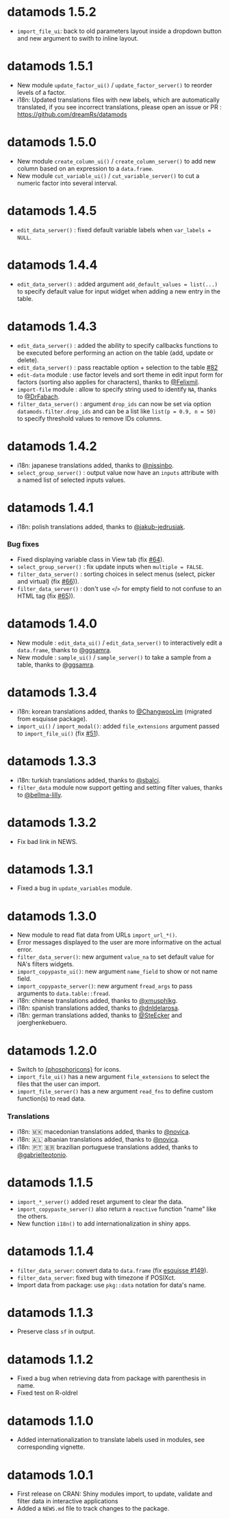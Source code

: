 # datamods 1.5.2

* `import_file_ui`: back to old parameters layout inside a dropdown button and new argument to swith to inline layout. 


# datamods 1.5.1

* New module `update_factor_ui()` / `update_factor_server()` to reorder levels of a factor.
* i18n: Updated translations files with new labels, which are automatically translated, if you see incorrect translations, please open an issue or PR : https://github.com/dreamRs/datamods


# datamods 1.5.0

* New module `create_column_ui()` / `create_column_server()` to add new column based on an expression to a `data.frame`.
* New module `cut_variable_ui()` / `cut_variable_server()` to cut a numeric factor into several interval.


# datamods 1.4.5

* `edit_data_server()` : fixed default variable labels when `var_labels = NULL`.


# datamods 1.4.4

* `edit_data_server()` : added argument `add_default_values = list(...)` to specify default value for input widget when adding a new entry in the table.


# datamods 1.4.3

* `edit_data_server()` : added the ability to specify callbacks functions to be executed before performing an action on the table (add, update or delete).
* `edit_data_server()` : pass reactable option + selection to the table [#82](https://github.com/dreamRs/datamods/pull/82)
* `edit-data` module : use factor levels and sort theme in edit input form for factors (sorting also applies for characters), thanks to [@Felixmil](https://github.com/Felixmil).
* `import-file` module : allow to specify string used to identify `NA`, thanks to [@DrFabach](https://github.com/DrFabach).
* `filter_data_server()` : argument `drop_ids` can now be set via option `datamods.filter.drop_ids` and can be a list like `list(p = 0.9, n = 50)` to specify threshold values to remove IDs columns.


# datamods 1.4.2

* i18n: japanese translations added, thanks to [@nissinbo](https://github.com/nissinbo).
* `select_group_server()` : output value now have an `inputs` attribute with a named list of selected inputs values.


# datamods 1.4.1

* i18n: polish translations added, thanks to [@jakub-jedrusiak](https://github.com/jakub-jedrusiak).

### Bug fixes
* Fixed displaying variable class in View tab (fix [#64](https://github.com/dreamRs/datamods/issues/64)).
* `select_group_server()` : fix update inputs when `multiple = FALSE`.
* `filter_data_server()` : sorting choices in select menus (select, picker and virtual) (fix [#66](https://github.com/dreamRs/datamods/issues/64))).
* `filter_data_server()` : don't use `<`/`>` for empty field to not confuse to an HTML tag (fix [#65](https://github.com/dreamRs/datamods/issues/65))).


# datamods 1.4.0

* New module : `edit_data_ui()` / `edit_data_server()` to interactively edit a `data.frame`, thanks to [@ggsamra](https://github.com/ggsamra).
* New module : `sample_ui()` / `sample_server()` to take a sample from a table, thanks to [@ggsamra](https://github.com/ggsamra).



# datamods 1.3.4

* i18n: korean translations added, thanks to [@ChangwooLim](https://github.com/ChangwooLim) (migrated from esquisse package).
* `import_ui()` / `import_modal()`: added `file_extensions` argument passed to `import_file_ui()` (fix [#51](https://github.com/dreamRs/datamods/issues/51)).



# datamods 1.3.3

* i18n: turkish translations added, thanks to [@sbalci](https://github.com/sbalci).
* `filter_data` module now support getting and setting filter values, thanks to [@bellma-lilly](https://github.com/bellma-lilly).



# datamods 1.3.2

* Fix bad link in NEWS.



# datamods 1.3.1

* Fixed a bug in `update_variables` module.



# datamods 1.3.0

* New module to read flat data from URLs `import_url_*()`.
* Error messages displayed to the user are more informative on the actual error.
* `filter_data_server()`: new argument `value_na` to set default value for NA's filters widgets.
* `import_copypaste_ui()`: new argument `name_field` to show or not name field.
* `import_copypaste_server()`: new argument `fread_args` to pass arguments to `data.table::fread`.
* i18n: chinese translations added, thanks to [@xmusphlkg](https://github.com/xmusphlkg).
* i18n: spanish translations added, thanks to [@dnldelarosa](https://github.com/dnldelarosa).
* i18n: german translations added, thanks to [@SteEcker](https://github.com/SteEcker) and joerghenkebuero.



# datamods 1.2.0

* Switch to [{phosphoricons}](https://github.com/dreamRs/phosphoricons) for icons.
* `import_file_ui()` has a new argument `file_extensions` to select the files that the user can import.
* `import_file_server()` has a new argument `read_fns` to define custom function(s) to read data.

### Translations
* i18n: :macedonia: macedonian translations added, thanks to [@novica](https://github.com/novica).
* i18n: :albania: albanian translations added, thanks to [@novica](https://github.com/novica).
* i18n: :portugal: :brazil: brazilian portuguese translations added, thanks to [@gabrielteotonio](https://github.com/gabrielteotonio).



# datamods 1.1.5

* `import_*_server()` added reset argument to clear the data.
* `import_copypaste_server()` also return a `reactive` function "name" like the others.
* New function `i18n()` to add internationalization in shiny apps.



# datamods 1.1.4

* `filter_data_server`: convert data to `data.frame` (fix [esquisse #149](https://github.com/dreamRs/esquisse/issues/149)).
* `filter_data_server`: fixed bug with timezone if POSIXct.
* Import data from package: use `pkg::data` notation for data's name.



# datamods 1.1.3

* Preserve class `sf` in output.



# datamods 1.1.2

* Fixed a bug when retrieving data from package with parenthesis in name.
* Fixed test on R-oldrel



# datamods 1.1.0

* Added internationalization to translate labels used in modules, see corresponding vignette.



# datamods 1.0.1

* First release on CRAN: Shiny modules import, to update, validate and filter data in interactive applications
* Added a `NEWS.md` file to track changes to the package.
